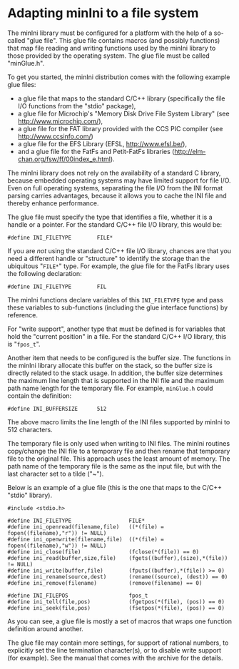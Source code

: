 # Adapting minIni to a file system #

The minIni library must be configured for a platform with the help of a so- called "glue file". This glue file contains macros (and possibly functions) that map file reading and writing functions used by the minIni library to those provided by the operating system. The glue file must be called "minGlue.h".

To get you started, the minIni distribution comes with the following example glue files:

  * a glue file that maps to the standard C/C++ library (specifically the file I/O functions from the "stdio" package),
  * a glue file for Microchip's "Memory Disk Drive File System Library" (see http://www.microchip.com/),
  * a glue file for the FAT library provided with the CCS PIC compiler (see http://www.ccsinfo.com/)
  * a glue file for the EFS Library (EFSL, http://www.efsl.be/),
  * and a glue file for the FatFs and Petit-FatFs libraries (http://elm-chan.org/fsw/ff/00index_e.html).

The minIni library does not rely on the availability of a standard C library, because embedded operating systems may have limited support for file I/O. Even on full operating systems, separating the file I/O from the INI format parsing carries advantages, because it allows you to cache the INI file and thereby enhance performance.

The glue file must specify the type that identifies a file, whether it is a handle or a pointer. For the standard C/C++ file I/O library, this would be:

```
#define INI_FILETYPE        FILE*
```

If you are _not_ using the standard C/C++ file I/O library, chances are that you need a different handle or "structure" to identify the storage than the ubiquitous "`FILE*`" type. For example, the glue file for the FatFs library uses the following declaration:

```
#define INI_FILETYPE        FIL
```

The minIni functions declare variables of this `INI_FILETYPE` type and pass these variables to sub-functions (including the glue interface functions) by reference.

For "write support", another type that must be defined is for variables that hold the "current position" in a file. For the standard C/C++ I/O library, this is "`fpos_t`".

Another item that needs to be configured is the buffer size. The functions in the minIni library allocate this buffer on the stack, so the buffer size is directly related to the stack usage. In addition, the buffer size determines the maximum line length that is supported in the INI file and the maximum path name length for the temporary file. For example, `minGlue.h` could contain the definition:

```
#define INI_BUFFERSIZE      512
```

The above macro limits the line length of the INI files supported by minIni to 512 characters.

The temporary file is only used when writing to INI files. The minIni routines copy/change the INI file to a temporary file and then rename that temporary file to the original file. This approach uses the least amount of memory. The path name of the temporary file is the same as the input file, but with the last character set to a tilde ("~").

Below is an example of a glue file (this is the one that maps to the C/C++ "stdio" library).

```
#include <stdio.h>

#define INI_FILETYPE                  FILE*
#define ini_openread(filename,file)   ((*(file) = fopen((filename),"r")) != NULL)
#define ini_openwrite(filename,file)  ((*(file) = fopen((filename),"w")) != NULL)
#define ini_close(file)               (fclose(*(file)) == 0)
#define ini_read(buffer,size,file)    (fgets((buffer),(size),*(file)) != NULL)
#define ini_write(buffer,file)        (fputs((buffer),*(file)) >= 0)
#define ini_rename(source,dest)       (rename((source), (dest)) == 0)
#define ini_remove(filename)          (remove(filename) == 0)

#define INI_FILEPOS                   fpos_t
#define ini_tell(file,pos)            (fgetpos(*(file), (pos)) == 0)
#define ini_seek(file,pos)            (fsetpos(*(file), (pos)) == 0)
```

As you can see, a glue file is mostly a set of macros that wraps one function definition around another.

The glue file may contain more settings, for support of rational numbers, to explicitly set the line termination character(s), or to disable write support (for example). See the manual that comes with the archive for the details.